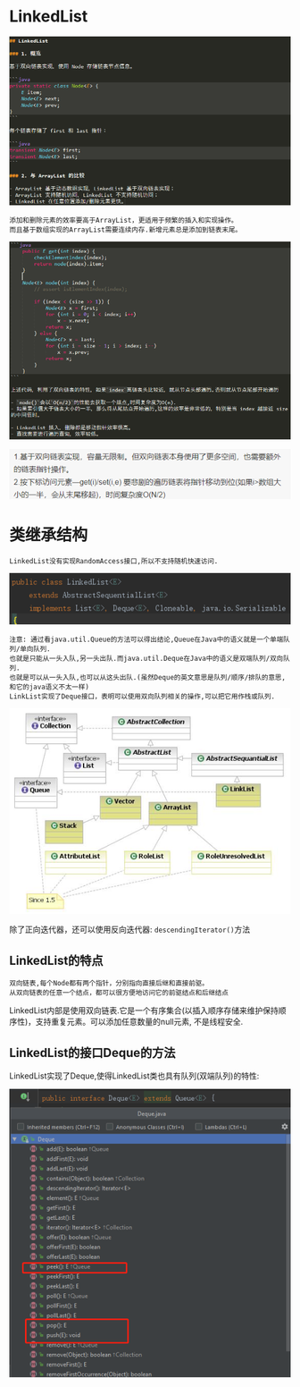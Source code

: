 # LinkedList

![](LinkedList概述.png)

    添加和删除元素的效率要高于ArrayList，更适用于频繁的插入和实现操作。
    而且基于数组实现的ArrayList需要连续内存.新增元素总是添加到链表末尾。

![](linkedList支持通过索引访问的,但是不支持快速随机访问.png)

![](LinkedList特点.png)

# 类继承结构

    LinkedList没有实现RandomAccess接口,所以不支持随机快速访问.

![](LinkedList类图.png)

    注意: 通过看java.util.Queue的方法可以得出结论,Queue在Java中的语义就是一个单端队列/单向队列.
    也就是只能从一头入队,另一头出队.而java.util.Deque在Java中的语义是双端队列/双向队列.
    也就是可以从一头入队,也可以从这头出队.(虽然Deque的英文意思是队列/顺序/排队的意思,和它的java语义不太一样)
    LinkList实现了Deque接口，表明可以使用双向队列相关的操作,可以把它用作栈或队列.

![](../../core/Java_collection_list_implementations.jpg)

除了正向迭代器，还可以使用反向迭代器: `descendingIterator()`方法

## LinkedList的特点

    双向链表,每个Node都有两个指针，分别指向直接后继和直接前驱。
    从双向链表的任意一个结点，都可以很方便地访问它的前驱结点和后继结点

LinkedList内部是使用双向链表.它是一个有序集合(以插入顺序存储来维护保持顺序性)，支持重复元素。可以添加任意数量的null元素, 不是线程安全.

## LinkedList的接口Deque的方法

LinkedList实现了Deque,使得LinkedList类也具有队列(双端队列)的特性:

![](../../Queue/Deque/Deque方法.png)
